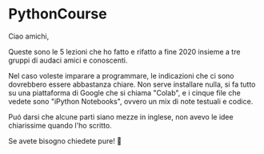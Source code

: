# PythonCourse
Ciao amichi,

Queste sono le 5 lezioni che ho fatto e rifatto a fine 2020 insieme a tre gruppi di audaci amici e conoscenti.

Nel caso voleste imparare a programmare, le indicazioni che ci sono dovrebbero essere abbastanza chiare.
Non serve installare nulla, si fa tutto su una piattaforma di Google che si chiama "Colab", e i cinque file che vedete sono "iPython Notebooks", ovvero un mix di note testuali e codice.

Puó darsi che alcune parti siano mezze in inglese, non avevo le idee chiarissime quando l'ho scritto.

Se avete bisogno chiedete pure! 🙂
